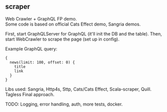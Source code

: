 ## scraper

Web Crawler + GraphQL FP demo.    
Some code is based on official Cats Effect demo, Sangria demos.   

First, start GraphQLServer for GraphQL (it'll init the DB and the table).
Then, start WebCrawler to scrape the page (set up in config).  

Example GraphQL query:
```
{
  news(limit: 100, offset: 0) {
    title
    link
  }
}
```

Libs used: Sangria, Http4s, Sttp, Cats/Cats Effect, Scala-scraper, Quill.
Tagless Final approach.  

TODO:
Logging, error handling, auth, more tests, docker.